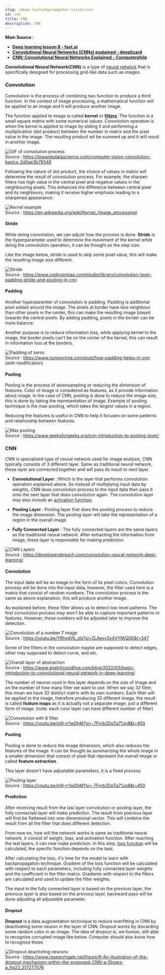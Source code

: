 ```yaml
---
slug: /deep-learning/computer-vision/cnn
id: cnn
title: CNN
description: CNN
---
```


**Main Source :**

- **[Deep learning lesson 8 - fast.ai](https://youtu.be/htiNBPxcXgo?si=qlgBDGouIRZRMArx)**
- **[Convolutional Neural Networks (CNNs) explained - deeplizard](https://youtu.be/YRhxdVk_sIs?si=Y3nwjS7h7hPpLCKa)**
- **[CNN: Convolutional Neural Networks Explained - Computerphile](https://youtu.be/py5byOOHZM8?si=vOrMlnIPxELIyORA)**

**Convolutional Neural Network(CNN)** is a type of [neural network](/deep-learning/neural-network) that is specifically designed for processing grid-like data such as images.

### Convolution

Convolution is the process of combining two function to produce a third function. In the context of image processing, a mathematical function will be applied to an image and it will produce another image.

The function applied to image is called **kernel** or **[filters](/computer-graphics/signal-processing#image-filters)**. The function is a small square matrix with some numerical values. Convolution operation is when the kernel is applied to image by sliding it and performing a multiplication (dot product) between the number in matrix and the pixel value in the image. The resulting product wil be summed up and it will result in another image.

![GIF of convolution process](./convolution.gif)  
Source : https://towardsdatascience.com/computer-vision-convolution-basics-2d0ae3b79346

Following the nature of dot product, the choice of values in matrix will determine the result of convolution process. For example, the sharpen filters has high value in the central pixel and negative values in the neighbouring pixels. This enhances the difference between central pixel and its neighbours, making it receive higher emphasis leading to a sharpened appearance.

![Kernel example](./kernel-example.png)  
Source : https://en.wikipedia.org/wiki/Kernel_(image_processing)

#### Stride

While doing convolution, we can adjust how the process is done. **Stride** is the hyperparameter used to determine the movement of the kernel while doing the convolution operation, it can be thought as the step size.

Like the image below, stride is used to skip some pixel value, this will make the resulting image size different.

![Stride](./stride.png)  
Source : https://www.codingninjas.com/studio/library/convolution-layer-padding-stride-and-pooling-in-cnn

#### Padding

Another hyperparamter of convolution is padding. Padding is additional pixel added around the image. The pixels at border have less neighbour than other pixels in the center, this can make the resulting image biased towards the central pixels. By adding padding, pixels in the border can be more balance.

Another purpose is to reduce information loss, while applying kernel to the image, the border pixels can't be on the center of the kernel, this can result in information loss at the borders.

![Padding of zeros](./padding.png)  
Source : https://www.numpyninja.com/post/how-padding-helps-in-cnn (with modification)

#### Pooling

Pooling is the process of downsampling or reducing the dimension of features. Color of image is considered as features, as it provide information about image. In the case of CNN, pooling is done to reduce the image size, this is done by taking the representation of image. Example of pooling technique is the max-pooling, which takes the largest values in a region.

Reducing the features is useful in CNN to help it focuses on some patterns and relationship between features.

![Max pooling](./pooling.png)  
Source : https://www.geeksforgeeks.org/cnn-introduction-to-pooling-layer/

### CNN

CNN is specialized type of neural network used for image analysis, CNN typically consists of 3 different layer. Same as traditional neural network, these layer are connected together and will pass its result to next layer.

- **Convolutional Layer** : Which is the layer that performs convolution operation explained above. So instead of multiplying input data by weights, CNN does convolution process to the input data then pass it onto the next layer that does convolution again. The convolution layer may also include an [activation function](/deep-learning/deep-learning-foundation#activation-function).

- **Pooling Layer** : Pooling layer that does the pooling process to reduce the image dimension. The pooling layer will take the representation of a region in the overall image.

- **Fully Connected Layer** : The fully connected layers are the same layers as the traditional neural network. After extracting the information from image, these layer is responsible for making prediction.

![CNN Layers](./cnn-layer.png)  
Source : https://developersbreach.com/convolution-neural-network-deep-learning/

#### Convolution

The input data will be an image in the form of its pixel colors. Convolution process will be done into the input data, however, the filter used here is a matrix that consist of random numbers. The convolution process is the same as above explanation, this will produce another image.

As explained before, these filter allows us to detect low-level patterns. The first convolution process may won't be able to capture important patterns or features. However, these numbers will be adjusted later to improve the detection.

![Convolution of a number 7 image](./convolution-layer.png)  
Source : https://youtu.be/YRhxdVk_sIs?si=ZLAexy3x4VYMjQ0E&t=347

Some of the filters in the convolution maybe are supposed to detect edges, other may supposed to detect curve, and etc.

![Overall layer of abstraction](./overall-layer.png)  
Source : https://www.analyticsvidhya.com/blog/2022/03/basic-introduction-to-convolutional-neural-network-in-deep-learning/

The number of neuron used in this layer depends on the size of image and on the number of how many filter we want to use. When we say 32 filter, this mean we have 32 distinct matrix with its own numbers. Each filter will be applied to the image, therefore producing 32 different image, the result is called **feature maps** as it is actually not a separate image, just a different form of image. (note: each conv layer can have different number of filter)

![Convolution with 6 filter](./6-convolution-filter.png)  
Source : https://youtu.be/pj9-rr1wDhM?si=-7Fnrb2DpTa71Jo8&t=450

#### Pooling

Pooling is done to reduce the image dimension, which also reduces the features of the image. It can be thought as summarizing the whole image in a smaller dimension that consist of pixel that represent the overall image or called **feature extraction**.

This layer doesn't have adjustable parameters, it is a fixed process.

![Pooling layer](./pooling-layer.png)  
Source : https://youtu.be/pj9-rr1wDhM?si=-7Fnrb2DpTa71Jo8&t=450

#### Prediction

After receiving result from the last layer convolution or pooling layer, the fully connected layer will make prediction. The result from previous layer will first be flattened into one-dimensional vector. This will combine the result from all the filter that does different detection.

From now on, how will the network works is same as traditional neural network, it consist of weight, bias, and activation function. After reaching the last layers, it can now make prediction. In this step, [loss function](/deep-learning/deep-learning-foundation#loss-function) will be calculated, the specific function depends on the task.

After calculating the loss, it's time for the model to learn with backpropagation technique. Gradient of the loss function will be calculated with respect to each parameters, including fully connected layer weights and the coefficient in the filter matrix. Gradients with respect to the filters are calculated and used to update the filter weights.

The input in the fully connected layer is based on the previous layer, the previous layer is also based on the previous layer, backward pass will be done adjusting all adjustable parameter.

#### Dropout

**Dropout** is a data augmentation techinique to reduce overfitting in CNN by deactivating some neuron in the layer of CNN. Dropout works by discarding some random color in an image. The idea of dropout is, we human, still able to recognize corrupted image like below. Computer should also know how to recognize these.

![Dropout deactivting neurons](./dropout.png)  
Source : https://www.researchgate.net/figure/9-An-illustration-of-the-dropout-mechanism-within-the-proposed-CNN-a-Shows-a_fig23_317277576
